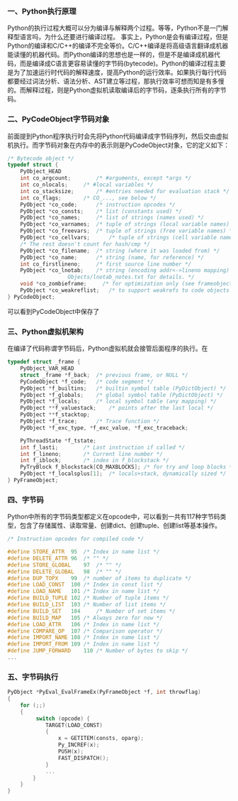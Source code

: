 ### 一、Python执行原理
Python的执行过程大概可以分为编译与解释两个过程。等等，Python不是一门解释型语言吗，为什么还要进行编译过程。
事实上，Python是会有编译过程，但是Python的编译和C/C++的编译不完全等价。C/C++编译是将高级语言翻译成机器能读懂的机器代码。而Python编译的思想也是一样的，但是不是编译成机器代码，而是编译成C语言更容易读懂的字节码(bytecode)。Python的编译过程主要是为了加速运行时代码的解释速度，提高Python的运行效率。如果执行每行代码都要经过词法分析、语法分析、AST建立等过程，那执行效率可想而知是有多慢的。而解释过程，则是Python虚拟机读取编译后的字节码，逐条执行所有的字节码。
### 二、PyCodeObject字节码对象
前面提到Python程序执行时会先将Python代码编译成字节码序列，然后交由虚拟机执行。而字节码对象在内存中的表示则是PyCodeObject对象，它的定义如下：
``` c
/* Bytecode object */
typedef struct {
    PyObject_HEAD
    int co_argcount;		/* #arguments, except *args */
    int co_nlocals;		/* #local variables */
    int co_stacksize;		/* #entries needed for evaluation stack */
    int co_flags;		/* CO_..., see below */
    PyObject *co_code;		/* instruction opcodes */
    PyObject *co_consts;	/* list (constants used) */
    PyObject *co_names;		/* list of strings (names used) */
    PyObject *co_varnames;	/* tuple of strings (local variable names) */
    PyObject *co_freevars;	/* tuple of strings (free variable names) */
    PyObject *co_cellvars;      /* tuple of strings (cell variable names) */
    /* The rest doesn't count for hash/cmp */
    PyObject *co_filename;	/* string (where it was loaded from) */
    PyObject *co_name;		/* string (name, for reference) */
    int co_firstlineno;		/* first source line number */
    PyObject *co_lnotab;	/* string (encoding addr<->lineno mapping) See
				   Objects/lnotab_notes.txt for details. */
    void *co_zombieframe;     /* for optimization only (see frameobject.c) */
    PyObject *co_weakreflist;   /* to support weakrefs to code objects */
} PyCodeObject;
```
可以看到PyCodeObject中保存了
### 三、Python虚拟机架构
在编译了代码称谓字节码后，Python虚拟机就会接管后面程序的执行。在
``` c
typedef struct _frame {
    PyObject_VAR_HEAD
    struct _frame *f_back;	/* previous frame, or NULL */
    PyCodeObject *f_code;	/* code segment */
    PyObject *f_builtins;	/* builtin symbol table (PyDictObject) */
    PyObject *f_globals;	/* global symbol table (PyDictObject) */
    PyObject *f_locals;		/* local symbol table (any mapping) */
    PyObject **f_valuestack;	/* points after the last local */
    PyObject **f_stacktop;
    PyObject *f_trace;		/* Trace function */
    PyObject *f_exc_type, *f_exc_value, *f_exc_traceback;

    PyThreadState *f_tstate;
    int f_lasti;		/* Last instruction if called */
    int f_lineno;		/* Current line number */
    int f_iblock;		/* index in f_blockstack */
    PyTryBlock f_blockstack[CO_MAXBLOCKS]; /* for try and loop blocks */
    PyObject *f_localsplus[1];	/* locals+stack, dynamically sized */
} PyFrameObject;
```
### 四、字节码
Python中所有的字节码类型都定义在opcode中，可以看到一共有117种字节码类型，包含了存储属性、读取常量、创建dict、创建tuple、创建list等基本操作。
``` c
/* Instruction opcodes for compiled code */

#define STORE_ATTR	95	/* Index in name list */
#define DELETE_ATTR	96	/* "" */
#define STORE_GLOBAL	97	/* "" */
#define DELETE_GLOBAL	98	/* "" */
#define DUP_TOPX	99	/* number of items to duplicate */
#define LOAD_CONST	100	/* Index in const list */
#define LOAD_NAME	101	/* Index in name list */
#define BUILD_TUPLE	102	/* Number of tuple items */
#define BUILD_LIST	103	/* Number of list items */
#define BUILD_SET	104     /* Number of set items */
#define BUILD_MAP	105	/* Always zero for now */
#define LOAD_ATTR	106	/* Index in name list */
#define COMPARE_OP	107	/* Comparison operator */
#define IMPORT_NAME	108	/* Index in name list */
#define IMPORT_FROM	109	/* Index in name list */
#define JUMP_FORWARD	110	/* Number of bytes to skip */
...
```

### 五、字节码执行
``` c
PyObject *PyEval_EvalFrameEx(PyFrameObject *f, int throwflag)
{
    for (;;)
    {
         switch (opcode) {
            TARGET(LOAD_CONST)
            {
                x = GETITEM(consts, oparg);
                Py_INCREF(x);
                PUSH(x);
                FAST_DISPATCH();
            }
            ...
        }
    }
}
```